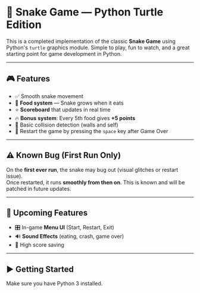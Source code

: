 # 🐍 Snake Game — Python Turtle Edition

This is a completed implementation of the classic **Snake Game** using Python's `turtle` graphics module. Simple to play, fun to watch, and a great starting point for game development in Python.

---

## 🎮 Features

- ✅ Smooth snake movement
- 🍎 **Food system** — Snake grows when it eats
- ⭐ **Scoreboard** that updates in real time
- 🔥 **Bonus system**: Every 5th food gives **+5 points**
- 🧠 Basic collision detection (walls and self)
- 🎯 Restart the game by pressing the `space` key after Game Over

---

## ⚠️ Known Bug (First Run Only)

On the **first ever run**, the snake may bug out (visual glitches or restart issue).  
Once restarted, it runs **smoothly from then on**. This is known and will be patched in future updates.

---

## 🚧 Upcoming Features

- 🎛️ In-game **Menu UI** (Start, Restart, Exit)
- 🔊 **Sound Effects** (eating, crash, game over)
- 💾 High score saving

---

## ▶️ Getting Started

Make sure you have Python 3 installed.


